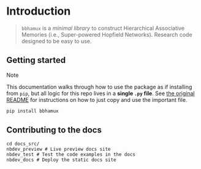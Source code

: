 # Introduction


> `bbhamux` is a *minimal library* to construct Hierarchical Associative
> Memories (i.e., Super-powered Hopfield Networks). Research code
> designed to be easy to use.

## Getting started

> [!NOTE]
>
> This documentation walks through how to use the package as if
> installing from `pip`, but all logic for this repo lives in a **single
> `.py` file**. See [the original
> README](https://github.com/bhoov/barebones-hamux) for instructions on
> how to just copy and use the important file.

``` bash
pip install bbhamux
```

## Contributing to the docs

    cd docs_src/
    nbdev_preview # Live preview docs site
    nbdev_test # Test the code examples in the docs
    nbdev_docs # Deploy the static docs site
